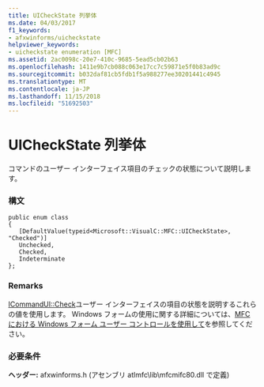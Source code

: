 ```yaml
---
title: UICheckState 列挙体
ms.date: 04/03/2017
f1_keywords:
- afxwinforms/uicheckstate
helpviewer_keywords:
- uicheckstate enumeration [MFC]
ms.assetid: 2ac0098c-20e7-410c-9685-5ead5cb02b63
ms.openlocfilehash: 1411e9b7cb088c063e17cc7c59871e5f0b83ad9c
ms.sourcegitcommit: b032daf81cb5fdb1f5a988277ee30201441c4945
ms.translationtype: MT
ms.contentlocale: ja-JP
ms.lasthandoff: 11/15/2018
ms.locfileid: "51692503"
---
```

# <a name="uicheckstate-enumeration"></a>UICheckState 列挙体

コマンドのユーザー インターフェイス項目のチェックの状態について説明します。

### <a name="syntax"></a>構文

```
public enum class
{
   [DefaultValue(typeid<Microsoft::VisualC::MFC::UICheckState>, "Checked")]
   Unchecked,
   Checked,
   Indeterminate
};
```

### <a name="remarks"></a>Remarks

[ICommandUI::Check](icommandui-interface.md#check)ユーザー インターフェイスの項目の状態を説明するこれらの値を使用します。
Windows フォームの使用に関する詳細については、[MFC における Windows フォーム ユーザー コントロールを使用して](../../dotnet/using-a-windows-form-user-control-in-mfc.md)を参照してください。

### <a name="requirements"></a>必要条件

**ヘッダー:** afxwinforms.h (アセンブリ atlmfc\lib\mfcmifc80.dll で定義)
